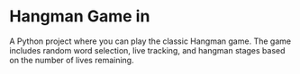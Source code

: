 # Hangman Game in 

A Python project where you can play the classic Hangman game. The game includes random word selection, live tracking, and hangman stages based on the number of lives remaining.
